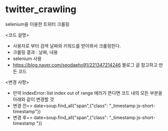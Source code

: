 # twitter_crawling
selenium을 이용한 트위터 크롤링


<코드 설명> 
- 사용자로 부터 검색 날짜와 키워드를 받아와서 크롤링한다.
- 크롤링 결과 : 날짜, 내용
- selenium 사용
- https://blog.naver.com/seodaeho91/221347214246 블로그 글 참고하고 만든 코드

<변경 사항>
- 만약 IndexError: list index out of range 에러가 뜬다면 코드 내의 모든 부분을 아래와 같이  변경할 것
-  변경 전=> date=soup.find_all("span",{"class": "_timestamp js-short-timestamp"})  
-  변경 후=> date=soup.find_all("span",{"class": "_timestamp js-short-timestamp "})  
